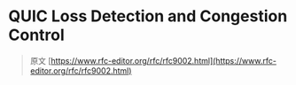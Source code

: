 # QUIC Loss Detection and Congestion Control

> 原文 [https://www.rfc-editor.org/rfc/rfc9002.html](https://www.rfc-editor.org/rfc/rfc9002.html)
